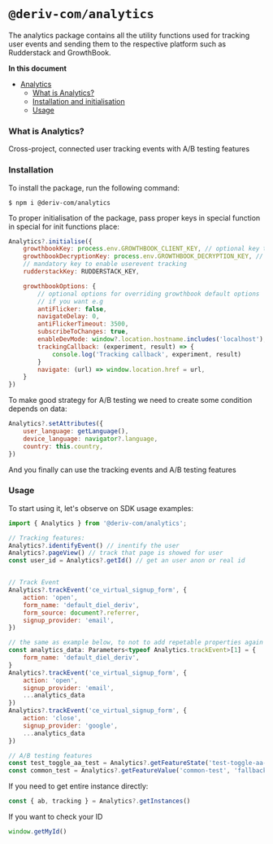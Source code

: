 # `@deriv-com/analytics`

The analytics package contains all the utility functions used for tracking user events and sending them to the respective platform such as Rudderstack and GrowthBook.

**In this document**

-   [Analytics](#analytics)
    -   [What is Analytics?](#what-is-analytics)
    -   [Installation and initialisation](#installation)
    -   [Usage](#usage)

### What is Analytics?

Cross-project, connected user tracking events with A/B testing features

### Installation

To install the package, run the following command:

```
$ npm i @deriv-com/analytics
```

To proper initialisation of the package, pass proper keys in special function in special for init functions place:

```js
Analytics?.initialise({
    growthbookKey: process.env.GROWTHBOOK_CLIENT_KEY, // optional key to enable A/B tests
    growthbookDecryptionKey: process.env.GROWTHBOOK_DECRYPTION_KEY, // optional key to enable A/B tests
    // mandatory key to enable userevent tracking
    rudderstackKey: RUDDERSTACK_KEY,

    growthbookOptions: {
        // optional options for overriding growthbook default options
        // if you want e.g
        antiFlicker: false,
        navigateDelay: 0,
        antiFlickerTimeout: 3500,
        subscribeToChanges: true,
        enableDevMode: window?.location.hostname.includes('localhost'),
        trackingCallback: (experiment, result) => {
            console.log('Tracking callback', experiment, result)
        }
        navigate: (url) => window.location.href = url,
    }
})
```

To make good strategy for A/B testing we need to create some condition depends on data:

```js
Analytics?.setAttributes({
    user_language: getLanguage(),
    device_language: navigator?.language,
    country: this.country,
})
```

And you finally can use the tracking events and A/B testing features

### Usage

To start using it, let's observe on SDK usage examples:

```js
import { Analytics } from '@deriv-com/analytics';

// Tracking features:
Analytics?.identifyEvent() // inentify the user
Analytics?.pageView() // track that page is showed for user
const user_id = Analytics?.getId() // get an user anon or real id


// Track Event
Analytics?.trackEvent('ce_virtual_signup_form', {
    action: 'open',
    form_name: 'default_diel_deriv',
    form_source: document?.referrer,
    signup_provider: 'email',
})

// the same as example below, to not to add repetable properties again and again
const analytics_data: Parameters<typeof Analytics.trackEvent>[1] = {
    form_name: 'default_diel_deriv',
}
Analytics?.trackEvent('ce_virtual_signup_form', {
    action: 'open',
    signup_provider: 'email',
    ...analytics_data
})
Analytics?.trackEvent('ce_virtual_signup_form', {
    action: 'close',
    signup_provider: 'google',
    ...analytics_data
})

// A/B testing features
const test_toggle_aa_test = Analytics?.getFeatureState('test-toggle-aa-test') // returns value of experiment
const common_test = Analytics?.getFeatureValue('common-test', 'fallback') // returns feature flag's boolen
```

If you need to get entire instance directly:

```js
const { ab, tracking } = Analytics?.getInstances()
```

If you want to check your ID

```js
window.getMyId()
```

